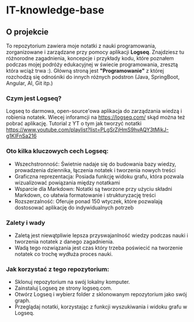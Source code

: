 # IT-knowledge-base

## O projekcie

To repozytorium zawiera moje notatki z nauki programowania, zorganizowane i zarządzane przy pomocy aplikacji **Logseq**. 
Znajdziesz tu różnorodne zagadnienia, koncepcje i przykłady kodu, które poznałem podczas mojej podróży edukacyjnej w świecie programowania,
zresztą która wciąż trwa :). 
Główną stroną jest **"Programowanie"** z której rozchodzą się odnośniki do innych różnych podstron (Java, SpringBoot, Angular, AI, Git itp.)

### Czym jest Logseq? 
Logseq to darmowa, open-source'owa aplikacja do zarządzania wiedzą i robienia notatek. Wiecej inforamcji na https://logseq.com/ skąd można też pobrać aplikację. Tutorial z YT o tym jak tworzyć notatki https://www.youtube.com/playlist?list=PLgSrZjHmS9hvAQY3tMikJ-g1KIFnSa216

### Oto kilka kluczowych cech Logseq:

- Wszechstronność: Świetnie nadaje się do budowania bazy wiedzy, prowadzenia dziennika, łączenia notatek i tworzenia nowych treści
- Graficzna reprezentacja: Posiada funkcję widoku grafu, która pozwala wizualizować powiązania między notatkami
- Wsparcie dla Markdown: Notatki są tworzone przy użyciu składni Markdown, co ułatwia formatowanie i strukturyzację treści
- Rozszerzalność: Oferuje ponad 150 wtyczek, które pozwalają dostosować aplikację do indywidualnych potrzeb

### Zalety i wady
- Zaletą jest niewątpliwie lepsza przyswajanlność wiedzy podczas nauki i tworzenia notatek z danego zagadnienia.
- Wadą tego rozwiązania jest czas który trzeba poświecić na tworzenie notatek co trochę wydłuża proces nauki.

### Jak korzystać z tego repozytorium:

- Sklonuj repozytorium na swój lokalny komputer.
- Zainstaluj Logseq ze strony logseq.com.
- Otwórz Logseq i wybierz folder z sklonowanym repozytorium jako swój graph.
- Przeglądaj notatki, korzystając z funkcji wyszukiwania i widoku grafu w Logseq.
